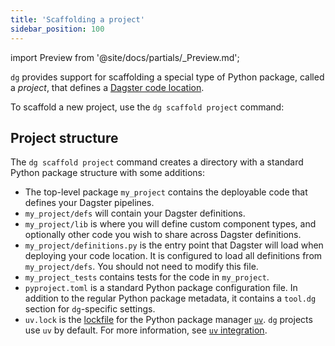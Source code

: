 ```yaml
---
title: 'Scaffolding a project'
sidebar_position: 100
---
```


import Preview from '@site/docs/partials/\_Preview.md';

<Preview />

`dg` provides support for scaffolding a special type of Python package, called a _project_, that defines a [Dagster code location](https://docs.dagster.io/guides/deploy/code-locations/managing-code-locations-with-definitions).

To scaffold a new project, use the `dg scaffold project` command:

<CliInvocationExample path="docs_snippets/docs_snippets/guides/dg/scaffolding-project/1-scaffolding-project.txt"  />

## Project structure

The `dg scaffold project` command creates a directory with a standard Python package structure with some additions:

<CliInvocationExample path="docs_snippets/docs_snippets/guides/dg/scaffolding-project/2-tree.txt"  />

- The top-level package `my_project` contains the deployable code that defines
  your Dagster pipelines.
- `my_project/defs` will contain your Dagster definitions.
- `my_project/lib` is where you will define custom component types, and
  optionally other code you wish to share across Dagster definitions.
- `my_project/definitions.py` is the entry point that Dagster will load when
  deploying your code location. It is configured to load all definitions from
`my_project/defs`. You should not need to modify this file.
- `my_project_tests` contains tests for the code in `my_project`.
- `pyproject.toml` is a standard Python package configuration file. In addition
  to the regular Python package metadata, it contains a `tool.dg` section
  for `dg`-specific settings.
- `uv.lock` is the [lockfile](https://docs.astral.sh/uv/concepts/projects/layout/#the-lockfile) for the Python package manager [`uv`](https://docs.astral.sh/uv/). `dg` projects use `uv` by default. For more information, see [`uv` integration](/guides/labs/dg/uv-integration).
